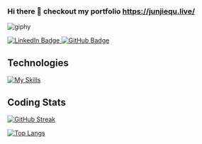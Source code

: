 ### Hi there 👋 checkout my portfolio https://junjiequ.live/

![giphy](https://user-images.githubusercontent.com/30753677/234390477-830e9148-0f5c-46d8-93ad-3efdd1a2f33c.gif)

<div id="badges">
  <a href="https://www.linkedin.com/in/junjie-qu-239070169/">
    <img src="https://img.shields.io/badge/LinkedIn-blue?style=for-the-badge&logo=linkedin&logoColor=white" alt="LinkedIn Badge"/>
  </a>
  <a href="https://github.com/junjiequ1459">
  <img src="https://img.shields.io/badge/GitHub-black?style=for-the-badge&logo=github&logoColor=white" alt="GitHub Badge"/>
  </a>
</div>


## Technologies
[![My Skills](https://skills.thijs.gg/icons?i=js,ts,react,redux,express,nodejs,d3,ruby,rails,py,html,css,vscode,postman,git,sqlite&perline=8&theme=light)](https://skills.thijs.gg)

## Coding Stats

[![GitHub Streak](https://streak-stats.demolab.com/?user=kliu33&theme=transparent)](https://git.io/streak-stats)

[![Top Langs](https://github-readme-stats.vercel.app/api/top-langs/?username=kliu33&layout=compact&count_private=true&theme=transparent)](https://github.com/anuraghazra/github-readme-stats)
<!---
junjiequ1459/junjiequ1459 is a ✨ special ✨ repository because its `README.md` (this file) appears on your GitHub profile.
You can click the Preview link to take a look at your changes.
--->
